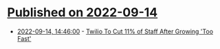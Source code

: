 # [Published on 2022-09-14](index.md)

* [2022-09-14, 14:46:00](https://tech.slashdot.org/story/22/09/14/1446233/twilio-to-cut-11-of-staff-after-growing-too-fast?utm_source=rss1.0mainlinkanon&utm_medium=feed) - [Twilio To Cut 11% of Staff After Growing 'Too Fast'](https://tech.slashdot.org/story/22/09/14/1446233/twilio-to-cut-11-of-staff-after-growing-too-fast?utm_source=rss1.0mainlinkanon&utm_medium=feed)
